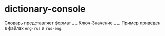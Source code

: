 # dictionary-console
Словарь представляет формат _ _ Ключ-Значение _ _. Пример приведен в файлах `eng-rus` и `rus-eng`.
